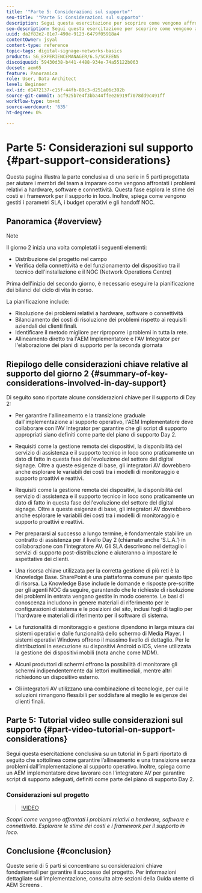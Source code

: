 ```yaml
---
title: '"Parte 5: Considerazioni sul supporto"'
seo-title: '"Parte 5: Considerazioni sul supporto"'
description: Segui questa esercitazione per scoprire come vengono affrontati i problemi relativi a hardware, software e connettività. Esplorare le stime dei costi e i framework per il supporto in loco. Inoltre, scopri come vengono gestiti i parametri SLA, i budget operativi e gli handoff NOC.
seo-description: Segui questa esercitazione per scoprire come vengono affrontati i problemi relativi a hardware, software e connettività. Esplorare le stime dei costi e i framework per il supporto in loco. Inoltre, scopri come vengono gestiti i parametri SLA, i budget operativi e gli handoff NOC.
uuid: da2f82e2-81e7-490e-9123-6479f05918a4
contentOwner: jsyal
content-type: reference
topic-tags: digital-signage-networks-basics
products: SG_EXPERIENCEMANAGER/6.5/SCREENS
discoiquuid: 59430d38-b441-4488-934e-74a55122b063
docset: aem65
feature: Panoramica
role: User, Data Architect
level: Beginner
exl-id: d1472137-c15f-44fb-89c3-d251a06c392b
source-git-commit: acf925b7e4f3bba44ffee26919f7078dd9c491ff
workflow-type: tm+mt
source-wordcount: '635'
ht-degree: 0%

---
```


# Parte 5: Considerazioni sul supporto {#part-support-considerations}

Questa pagina illustra la parte conclusiva di una serie in 5 parti progettata per aiutare i membri del team a imparare come vengono affrontati i problemi relativi a hardware, software e connettività. Questa fase esplora le stime dei costi e i framework per il supporto in loco. Inoltre, spiega come vengono gestiti i parametri SLA, i budget operativi e gli handoff NOC.

## Panoramica {#overview}

>[!NOTE]
>
>Il giorno 2 inizia una volta completati i seguenti elementi:
>
>* Distribuzione del progetto nel campo
>* Verifica della connettività e del funzionamento del dispositivo tra il tecnico dell&#39;installazione e il NOC (Network Operations Centre)

>
>
Prima dell&#39;inizio del secondo giorno, è necessario eseguire la pianificazione dei bilanci del ciclo di vita in corso.

La pianificazione include:

* Risoluzione dei problemi relativi a hardware, software o connettività
* Bilanciamento dei costi di risoluzione dei problemi rispetto ai requisiti aziendali dei clienti finali.
* Identificare il metodo migliore per riproporre i problemi in tutta la rete.
* Allineamento diretto tra l&#39;AEM Implementatore e l&#39;AV Integrator per l&#39;elaborazione dei piani di supporto per la seconda giornata

## Riepilogo delle considerazioni chiave relative al supporto del giorno 2 {#summary-of-key-considerations-involved-in-day-support}

Di seguito sono riportate alcune considerazioni chiave per il supporto di Day 2:

* Per garantire l&#39;allineamento e la transizione graduale dall&#39;implementazione al supporto operativo, l&#39;AEM Implementatore deve collaborare con l&#39;AV Integrator per garantire che gli script di supporto appropriati siano definiti come parte del piano di supporto Day 2.
* Requisiti come la gestione remota dei dispositivi, la disponibilità del servizio di assistenza e il supporto tecnico in loco sono praticamente un dato di fatto in questa fase dell&#39;evoluzione del settore del digital signage. Oltre a queste esigenze di base, gli integratori AV dovrebbero anche esplorare le variabili dei costi tra i modelli di monitoraggio e supporto proattivi e reattivi.

* Requisiti come la gestione remota dei dispositivi, la disponibilità del servizio di assistenza e il supporto tecnico in loco sono praticamente un dato di fatto in questa fase dell&#39;evoluzione del settore del digital signage. Oltre a queste esigenze di base, gli integratori AV dovrebbero anche esplorare le variabili dei costi tra i modelli di monitoraggio e supporto proattivi e reattivi.
* Per prepararsi al successo a lungo termine, è fondamentale stabilire un contratto di assistenza per il livello Day 2 (chiamato anche ‘S.L.A.’) in collaborazione con l&#39;integratore AV. Gli SLA descrivono nel dettaglio i servizi di supporto post-distribuzione e aiuteranno a impostare le aspettative dei clienti.
* Una risorsa chiave utilizzata per la corretta gestione di più reti è la Knowledge Base. SharePoint è una piattaforma comune per questo tipo di risorsa. La Knowledge Base include le domande e risposte pre-scritte per gli agenti NOC da seguire, garantendo che le richieste di risoluzione dei problemi in entrata vengano gestite in modo coerente. Le basi di conoscenza includono in genere materiali di riferimento per le configurazioni di sistema e le posizioni del sito, inclusi fogli di taglio per l&#39;hardware e materiali di riferimento per il software di sistema.
* Le funzionalità di monitoraggio e gestione dipendono in larga misura dai sistemi operativi e dalle funzionalità dello schermo di Media Player. I sistemi operativi Windows offrono il massimo livello di dettaglio. Per le distribuzioni in esecuzione su dispositivi Android o iOS, viene utilizzata la gestione dei dispositivi mobili (nota anche come MDM).
* Alcuni produttori di schermi offrono la possibilità di monitorare gli schermi indipendentemente dai lettori multimediali, mentre altri richiedono un dispositivo esterno.
* Gli integratori AV utilizzano una combinazione di tecnologie, per cui le soluzioni rimangono flessibili per soddisfare al meglio le esigenze dei clienti finali.

## Parte 5: Tutorial video sulle considerazioni sul supporto {#part-video-tutorial-on-support-considerations}

Segui questa esercitazione conclusiva su un tutorial in 5 parti riportato di seguito che sottolinea come garantire l’allineamento e una transizione senza problemi dall’implementazione al supporto operativo. Inoltre, spiega come un AEM implementatore deve lavorare con l&#39;integratore AV per garantire script di supporto adeguati, definiti come parte del piano di supporto Day 2.

### Considerazioni sul progetto

>[!VIDEO](https://video.tv.adobe.com/v/28383)

*Scopri come vengono affrontati i problemi relativi a hardware, software e connettività. Esplorare le stime dei costi e i framework per il supporto in loco.*

## Conclusione {#conclusion}

Queste serie di 5 parti si concentrano su considerazioni chiave fondamentali per garantire il successo del progetto. Per informazioni dettagliate sull’implementazione, consulta altre sezioni della Guida utente di AEM Screens .
